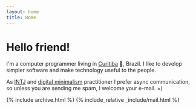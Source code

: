 ```yaml
---
layout: home
title: Home
---
```


# Hello friend!

I'm a computer programmer living in [Curitiba](https://en.wikipedia.org/wiki/Curitiba) 🌳, Brazil. I like to develop simpler software and make technology useful to the people.

As [INTJ](https://personalitymax.com/report/?pt=5-47-84-79&mi=43-90-47-40-33-30-90-80&ls=67-51-56&bh=67&et=a0882082e080a07980a0e07440802085e08b&name_key=4c051edb73) and [digital minimalism](https://www.amazon.com/Digital-Minimalism-Choosing-Focused-Noisy/dp/0525536515) practitioner I prefer async communication, so unless you are sending me spam, I welcome your e-mail. =)

{% include archive.html %}
{% include_relative _include/mail.html %}

